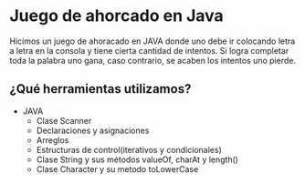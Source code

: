 # Juego de ahorcado en Java
Hicimos un juego de ahoracado en JAVA donde uno debe ir colocando letra a letra en la consola y tiene cierta cantidad de intentos. Si logra completar toda la palabra uno gana, caso contrario, se acaben los intentos uno pierde.
## ¿Qué herramientas utilizamos?

 - JAVA
	 - Clase Scanner
	 - Declaraciones y asignaciones
	 - Arreglos
	 - Estructuras de control(iterativos y condicionales)
	 - Clase String y sus métodos valueOf, charAt y length()
	 - Clase Character y su metodo toLowerCase 
